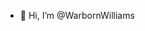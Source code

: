 - 👋 Hi, I’m @WarbornWilliams
<!---
WarbornWilliams/WarbornWilliams is a ✨ special ✨ repository because its `README.md` (this file) appears on your GitHub profile.
You can click the Preview link to take a look at your changes.
--->
